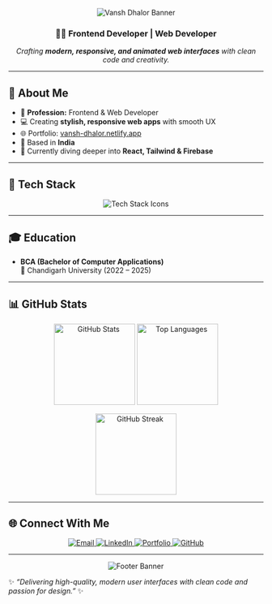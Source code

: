 <!-- 🌟 Vansh Dhalor - Professional GitHub Profile README 🌟 -->

<!-- ===== HEADER BANNER WITH GRADIENT ===== -->
<p align="center">
  <img src="https://capsule-render.vercel.app/api?type=waving&color=0:F5D76E,100:8E44AD&height=250&section=header&text=Vansh%20Dhalor&fontSize=50&fontColor=ffffff&animation=fadeIn&fontAlignY=40" alt="Vansh Dhalor Banner"/>
</p>

<h3 align="center">👨‍💻 Frontend Developer | Web Developer</h3>
<p align="center">
  <em>Crafting <b>modern, responsive, and animated web interfaces</b> with clean code and creativity.</em>
</p>

---

## 🚀 About Me
- 🎯 **Profession:** Frontend & Web Developer  
- 💻 Creating **stylish, responsive web apps** with smooth UX  
- 🌐 Portfolio: [vansh-dhalor.netlify.app](https://vansh-dhalor.netlify.app)  
- 📍 Based in **India**  
- 🌱 Currently diving deeper into **React, Tailwind & Firebase**

---

## 🎨 Tech Stack
<p align="center">
  <img src="https://skillicons.dev/icons?i=html,css,js,react,tailwind,ejs,firebase,git,github,netlify,vercel,mysql,googlesheets,excel&theme=light" alt="Tech Stack Icons" />
</p>

---

## 🎓 Education
- **BCA (Bachelor of Computer Applications)**  
  📍 Chandigarh University (2022 – 2025)

---

## 📊 GitHub Stats
<p align="center">
  <img src="https://github-readme-stats.vercel.app/api?username=vansh-frontend&show_icons=true&theme=radical&hide_border=true" alt="GitHub Stats" height="160em"/>
  <img src="https://github-readme-stats.vercel.app/api/top-langs/?username=vansh-frontend&layout=compact&theme=radical&hide_border=true" alt="Top Languages" height="160em"/>
</p>

<p align="center">
  <img src="https://github-readme-streak-stats.herokuapp.com/?user=vansh-frontend&theme=radical&hide_border=true" alt="GitHub Streak" height="160em"/>
</p>

---

## 🌐 Connect With Me
<p align="center">
  <a href="mailto:vanshdhalor04@gmail.com">
    <img src="https://img.shields.io/badge/Email-D14836?style=for-the-badge&logo=gmail&logoColor=white" alt="Email">
  </a>
  <a href="https://linkedin.com/in/vanshdhalor">
    <img src="https://img.shields.io/badge/LinkedIn-0077B5?style=for-the-badge&logo=linkedin&logoColor=white" alt="LinkedIn">
  </a>
  <a href="https://vansh-dhalor.netlify.app">
    <img src="https://img.shields.io/badge/Portfolio-0ABFBC?style=for-the-badge&logo=vercel&logoColor=white" alt="Portfolio">
  </a>
  <a href="https://github.com/vansh-frontend">
    <img src="https://img.shields.io/badge/GitHub-181717?style=for-the-badge&logo=github&logoColor=white" alt="GitHub">
  </a>
</p>

---

<p align="center">
  <img src="https://capsule-render.vercel.app/api?type=waving&color=0:8E44AD,100:F5D76E&height=120&section=footer" alt="Footer Banner"/>
</p>

✨ _“Delivering high-quality, modern user interfaces with clean code and passion for design.”_ ✨
